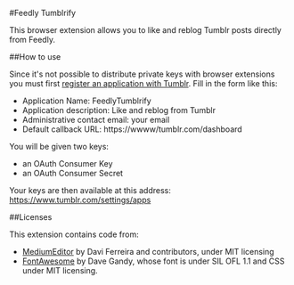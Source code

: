 #Feedly Tumblrify

This browser extension allows you to like and reblog Tumblr posts directly
from Feedly.

##How to use

Since it's not possible to distribute private keys with browser extensions you must
first [register an application with Tumblr](https://www.tumblr.com/oauth/register). Fill in the form like this:

 * Application Name: FeedlyTumblrify
 * Application description: Like and reblog from Tumblr
 * Administrative contact email: your email
 * Default callback URL: https://wwww/tumblr.com/dashboard

You will be given two keys:

 * an OAuth Consumer Key
 * an OAuth Consumer Secret

Your keys are then available at this address: https://www.tumblr.com/settings/apps


##Licenses

This extension contains code from:

  * [MediumEditor](https://yabwe.github.io/medium-editor/) by Davi Ferreira and contributors, under MIT licensing
  * [FontAwesome](http://fontawesome.io/) by Dave Gandy, whose font is under SIL OFL 1.1 and CSS under MIT licensing.
